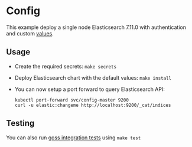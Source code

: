 # Config

This example deploy a single node Elasticsearch 7.11.0 with authentication and
custom [values][].


## Usage

* Create the required secrets: `make secrets`

* Deploy Elasticsearch chart with the default values: `make install`

* You can now setup a port forward to query Elasticsearch API:

  ```
  kubectl port-forward svc/config-master 9200
  curl -u elastic:changeme http://localhost:9200/_cat/indices
  ```


## Testing

You can also run [goss integration tests][] using `make test`


[goss integration tests]: https://github.com/elastic/helm-charts/tree/7.11/elasticsearch/examples/config/test/goss.yaml
[values]: https://github.com/elastic/helm-charts/tree/7.11/elasticsearch/examples/config/values.yaml
